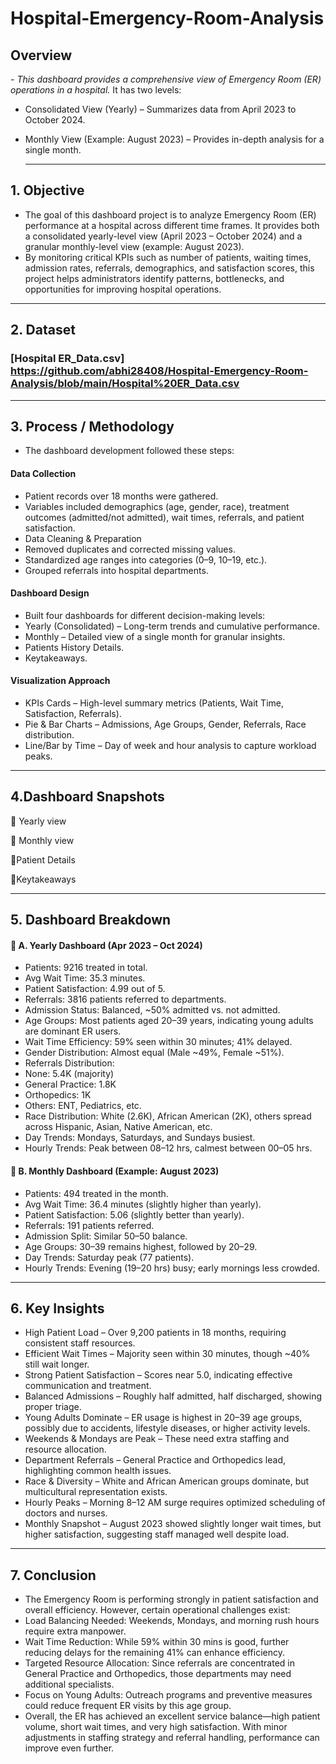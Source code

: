 # Hospital-Emergency-Room-Analysis
## Overview
*- This dashboard provides a comprehensive view of Emergency Room (ER) operations in a hospital.*
It has two levels:
- Consolidated View (Yearly) – Summarizes data from April 2023 to October 2024.
- Monthly View (Example: August 2023) – Provides in-depth analysis for a single month.
 
  ---
## 1. Objective
- The goal of this dashboard project is to analyze Emergency Room (ER) performance at a hospital across different time frames. It provides both a consolidated yearly-level view (April 2023 – October 2024) and a granular monthly-level view (example: August 2023).
- By monitoring critical KPIs such as number of patients, waiting times, admission rates, referrals, demographics, and satisfaction scores, this project helps administrators identify patterns, bottlenecks, and opportunities for improving hospital operations.

---
## 2. Dataset
### [Hospital ER_Data.csv] https://github.com/abhi28408/Hospital-Emergency-Room-Analysis/blob/main/Hospital%20ER_Data.csv
---
## 3. Process / Methodology
- The dashboard development followed these steps:
#### Data Collection
- Patient records over 18 months were gathered.
- Variables included demographics (age, gender, race), treatment outcomes (admitted/not admitted), wait times, referrals, and patient satisfaction.
- Data Cleaning & Preparation
- Removed duplicates and corrected missing values.
- Standardized age ranges into categories (0–9, 10–19, etc.).
- Grouped referrals into hospital departments.
#### Dashboard Design
- Built four dashboards for different decision-making levels:
- Yearly (Consolidated) – Long-term trends and cumulative performance.
- Monthly – Detailed view of a single month for granular insights.
- Patients History Details.
- Keytakeaways.
#### Visualization Approach
- KPIs Cards – High-level summary metrics (Patients, Wait Time, Satisfaction, Referrals).
- Pie & Bar Charts – Admissions, Age Groups, Gender, Referrals, Race distribution.
- Line/Bar by Time – Day of week and hour analysis to capture workload peaks.
---
## 4.Dashboard Snapshots
🔹 Yearly view

🔹 Monthly view

🔹Patient Details

🔹Keytakeaways

---
## 5. Dashboard Breakdown
#### 🔹 A. Yearly Dashboard (Apr 2023 – Oct 2024)
- Patients: 9216 treated in total.
- Avg Wait Time: 35.3 minutes.
- Patient Satisfaction: 4.99 out of 5.
- Referrals: 3816 patients referred to departments.
- Admission Status: Balanced, ~50% admitted vs. not admitted.
- Age Groups: Most patients aged 20–39 years, indicating young adults are dominant ER users.
- Wait Time Efficiency: 59% seen within 30 minutes; 41% delayed.
- Gender Distribution: Almost equal (Male ~49%, Female ~51%).
- Referrals Distribution:
- None: 5.4K (majority)
- General Practice: 1.8K
- Orthopedics: 1K
- Others: ENT, Pediatrics, etc.
- Race Distribution: White (2.6K), African American (2K), others spread across Hispanic, Asian, Native American, etc.
- Day Trends: Mondays, Saturdays, and Sundays busiest.
- Hourly Trends: Peak between 08–12 hrs, calmest between 00–05 hrs.

#### 🔹 B. Monthly Dashboard (Example: August 2023)
- Patients: 494 treated in the month.
- Avg Wait Time: 36.4 minutes (slightly higher than yearly).
- Patient Satisfaction: 5.06 (slightly better than yearly).
- Referrals: 191 patients referred.
- Admission Split: Similar 50–50 balance.
- Age Groups: 30–39 remains highest, followed by 20–29.
- Day Trends: Saturday peak (77 patients).
- Hourly Trends: Evening (19–20 hrs) busy; early mornings less crowded.
---
## 6. Key Insights
- High Patient Load – Over 9,200 patients in 18 months, requiring consistent staff resources.
- Efficient Wait Times – Majority seen within 30 minutes, though ~40% still wait longer.
- Strong Patient Satisfaction – Scores near 5.0, indicating effective communication and treatment.
- Balanced Admissions – Roughly half admitted, half discharged, showing proper triage.
- Young Adults Dominate – ER usage is highest in 20–39 age groups, possibly due to accidents, lifestyle diseases, or higher activity levels.
- Weekends & Mondays are Peak – These need extra staffing and resource allocation.
- Department Referrals – General Practice and Orthopedics lead, highlighting common health issues.
- Race & Diversity – White and African American groups dominate, but multicultural representation exists.
- Hourly Peaks – Morning 8–12 AM surge requires optimized scheduling of doctors and nurses.
- Monthly Snapshot – August 2023 showed slightly longer wait times, but higher satisfaction, suggesting staff managed well despite load.
---
## 7. Conclusion
- The Emergency Room is performing strongly in patient satisfaction and overall efficiency. However, certain operational challenges exist:
- Load Balancing Needed: Weekends, Mondays, and morning rush hours require extra manpower.
- Wait Time Reduction: While 59% within 30 mins is good, further reducing delays for the remaining 41% can enhance efficiency.
- Targeted Resource Allocation: Since referrals are concentrated in General Practice and Orthopedics, those departments may need additional specialists.
- Focus on Young Adults: Outreach programs and preventive measures could reduce frequent ER visits by this age group.
- Overall, the ER has achieved an excellent service balance—high patient volume, short wait times, and very high satisfaction. With minor adjustments in staffing strategy and referral handling, performance can improve even further.
